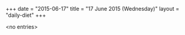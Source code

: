 +++
date = "2015-06-17"
title = "17 June 2015 (Wednesday)"
layout = "daily-diet"
+++

<p>&lt;no entries&gt;</p>